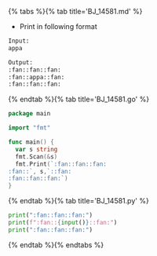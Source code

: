 {% tabs %}{% tab title='BJ_14581.md' %}

* Print in following format

```txt
Input:
appa

Output:
:fan::fan::fan:
:fan::appa::fan:
:fan::fan::fan:
```

{% endtab %}{% tab title='BJ_14581.go' %}

```go
package main

import "fmt"

func main() {
  var s string
  fmt.Scan(&s)
  fmt.Print(`:fan::fan::fan:
:fan::`, s,`::fan:
:fan::fan::fan:`)
}
```

{% endtab %}{% tab title='BJ_14581.py' %}

```py
print(":fan::fan::fan:")
print(f":fan::{input()}::fan:")
print(":fan::fan::fan:")
```

{% endtab %}{% endtabs %}
